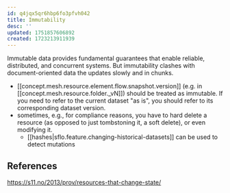 ```yaml
---
id: q4jqx5qr6hbp6fo3pfvh042
title: Immutability
desc: ''
updated: 1751857606892
created: 1723213911939
---
```


Immutable data provides fundamental guarantees that enable reliable, distributed, and concurrent systems. But immutability clashes with document-oriented data the updates slowly and in chunks.

- [[concept.mesh.resource.element.flow.snapshot.version]] (e.g. in [[concept.mesh.resource.folder._vN]]) should be treated as immutable. If you need to refer to the current dataset "as is", you should refer to its corresponding dataset version.
- sometimes, e.g., for compliance reasons, you have to hard delete a resource (as opposed to just tombstoning it, a soft delete), or even modifying it. 
  - [[hashes|sflo.feature.changing-historical-datasets]] can be used to detect mutations

## References

https://s11.no/2013/prov/resources-that-change-state/
